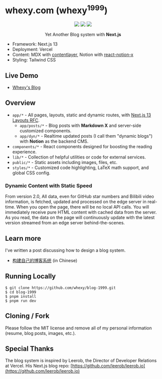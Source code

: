 # whexy.com (whexy<sup>1999</sup>)

<p align="center">
<img src="https://img.shields.io/github/license/whexy/blog-1999?" />
<img src="https://img.shields.io/github/deployments/whexy/blog-1999/production?label=vercel&logo=vercel&logoColor=vercel?" />
<img src="https://img.shields.io/badge/Powered%20by-React-blue" />
</p>

<p align="center">
  Yet Another Blog system with <b>Next.js</b>
</p>

- Framework: Next.js 13
- Deployment: Vercel
- Content: MDX with [contentlayer](https://github.com/contentlayerdev/contentlayer), Notion with [react-notion-x](https://github.com/NotionX/react-notion-x)
- Styling: Tailwind CSS

## Live Demo

- [Whexy's Blog](https://www.whexy.com)

## Overview

- `app/*` - All pages, layouts, static and dynamic routes, with [Next.js 13 Layouts RFC](https://nextjs.org/blog/layouts-rfc).
  - `app/posts/*` - Blog posts with **Markdown X** and server-side customized components.
  - `app/dyn/*` - Realtime updated posts (I call them "dynamic blogs") with **Notion** as the backend CMS.
- `components/*` - React components designed for boosting the reading experience.
- `lib/*` - Collection of helpful utilities or code for external services.
- `public/*` - Static assets including images, files, etc.
- `styles/*` - Customized code highlighting, LaTeX math support, and global CSS config.

### Dynamic Content with Static Speed

From version 2.0, All data, even for GitHub star numbers and Bilibili video information, is fetched, updated and processed on the edge server in real-time.
When you open the page, there will be no local API calls. You will immediately receive pure HTML content with cached data from the server. As you read, the data on the page will continuously update with the latest version streamed from an edge server behind-the-scenes.

## Learn more

I've written a post discussing how to design a blog system.

- [构建自己的博客系统](https://www.whexy.com/posts/blog-diy) (in Chinese)

## Running Locally

```shell
$ git clone https://github.com/whexy/blog-1999.git
$ cd blog-1999
$ pnpm install
$ pnpm run dev
```

## Cloning / Fork

Please follow the MIT license and remove all of my personal information (resume, blog posts, images, etc.).

## Special Thanks

The blog system is inspired by Leerob, the Director of Developer Relations at Vercel. His Next.js blog repo: [https://github.com/leerob/leerob.io](https://github.com/leerob/leerob.io)
